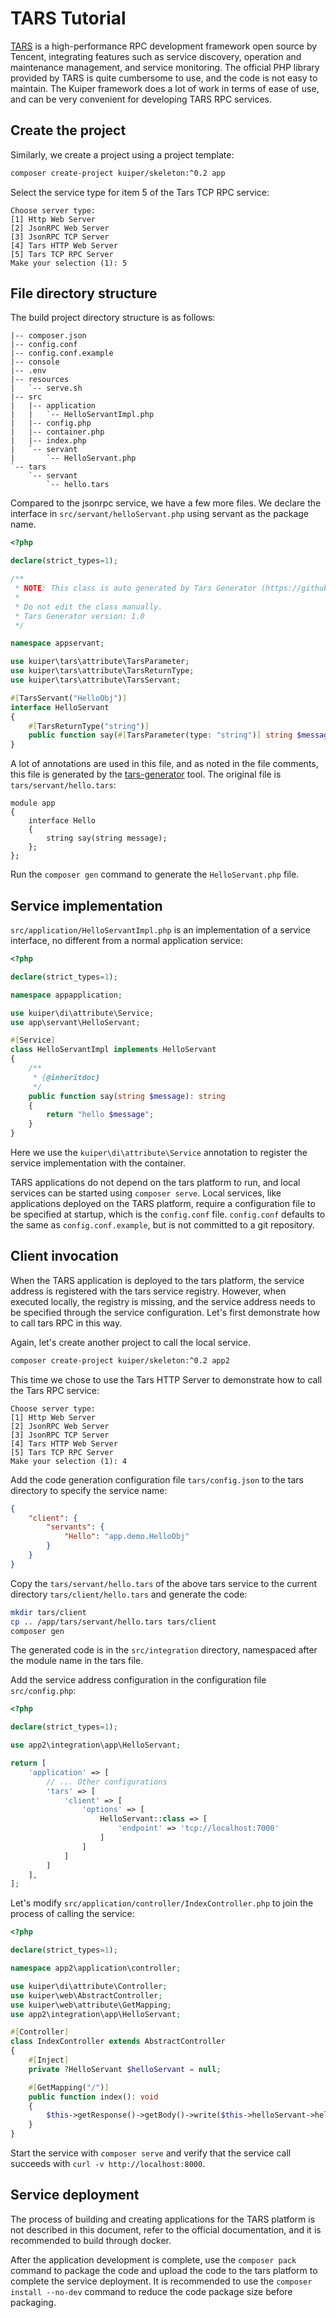# TARS Tutorial

[TARS](https://github.com/TarsCloud/Tars/blob/master/README.zh.md) is a high-performance
RPC development framework open source by Tencent, integrating features such as service discovery,
operation and maintenance management, and service monitoring.
The official PHP library provided by TARS is quite cumbersome to use,
and the code is not easy to maintain. The Kuiper framework does a lot of work in terms of ease of use,
and can be very convenient for developing TARS RPC services.

## Create the project

Similarly, we create a project using a project template:

```bash
composer create-project kuiper/skeleton:^0.2 app
```

Select the service type for item 5 of the Tars TCP RPC service:

```
Choose server type: 
[1] Http Web Server
[2] JsonRPC Web Server
[3] JsonRPC TCP Server
[4] Tars HTTP Web Server
[5] Tars TCP RPC Server
Make your selection (1): 5
```

## File directory structure

The build project directory structure is as follows:

```
|-- composer.json
|-- config.conf
|-- config.conf.example
|-- console
|-- .env
|-- resources
|   `-- serve.sh
|-- src
|   |-- application
|   |   `-- HelloServantImpl.php
|   |-- config.php
|   |-- container.php
|   |-- index.php
|   `-- servant
|       `-- HelloServant.php
`-- tars
    `-- servant
        `-- hello.tars
```

Compared to the jsonrpc service, we have a few more files. We declare the interface in `src/servant/helloServant.php` using servant as the package name.

```php
<?php

declare(strict_types=1);

/**
 * NOTE: This class is auto generated by Tars Generator (https://github.com/wenbinye/tars-generator).
 *
 * Do not edit the class manually.
 * Tars Generator version: 1.0
 */

namespace appservant;

use kuiper\tars\attribute\TarsParameter;
use kuiper\tars\attribute\TarsReturnType;
use kuiper\tars\attribute\TarsServant;

#[TarsServant("HelloObj")]
interface HelloServant
{
    #[TarsReturnType("string")]
    public function say(#[TarsParameter(type: "string")] string $message): string;
}
```

A lot of annotations are used in this file, and as noted in the file comments,
this file is generated by the [tars-generator](https://github.com/wenbinye/tars-generator) tool.
The original file is `tars/servant/hello.tars`:

```
module app
{
    interface Hello
    {
        string say(string message);
    };
};
```

Run the `composer gen` command to generate the `HelloServant.php` file.

## Service implementation

`src/application/HelloServantImpl.php` is an implementation of a service interface,
no different from a normal application service:

```php
<?php

declare(strict_types=1);

namespace appapplication;

use kuiper\di\attribute\Service;
use app\servant\HelloServant;

#[Service]
class HelloServantImpl implements HelloServant
{
    /**
     * {@inheritdoc}
     */
    public function say(string $message): string
    {
        return "hello $message";
    }
}
```

Here we use the `kuiper\di\attribute\Service` annotation to register the service implementation with the container.

TARS applications do not depend on the tars platform to run, and local services can be started using `composer serve`.
Local services, like applications deployed on the TARS platform, require a configuration file to be specified at startup,
which is the `config.conf` file. `config.conf` defaults to the same as `config.conf.example`,
but is not committed to a git repository.

## Client invocation

When the TARS application is deployed to the tars platform, the service address is registered with the tars service registry.
However, when executed locally, the registry is missing, and the service address needs to be specified
through the service configuration. Let's first demonstrate how to call tars RPC in this way.

Again, let's create another project to call the local service.

```bash
composer create-project kuiper/skeleton:^0.2 app2
```

This time we chose to use the Tars HTTP Server to demonstrate how to call the Tars RPC service:

```
Choose server type: 
[1] Http Web Server
[2] JsonRPC Web Server
[3] JsonRPC TCP Server
[4] Tars HTTP Web Server
[5] Tars TCP RPC Server
Make your selection (1): 4
```

Add the code generation configuration file `tars/config.json` to the tars directory to specify the service name:

```json
{
    "client": {
        "servants": {
            "Hello": "app.demo.HelloObj"
        }
    }
}
```

Copy the `tars/servant/hello.tars` of the above tars service to the current directory `tars/client/hello.tars` and generate the code:

```bash
mkdir tars/client
cp .. /app/tars/servant/hello.tars tars/client
composer gen
```

The generated code is in the `src/integration` directory, namespaced after the module name in the tars file.

Add the service address configuration in the configuration file `src/config.php`:

```php
<?php

declare(strict_types=1);

use app2\integration\app\HelloServant;

return [
    'application' => [
        // ... Other configurations
        'tars' => [
            'client' => [
                'options' => [
                    HelloServant::class => [
                        'endpoint' => 'tcp://localhost:7000'
                    ]
                ]
            ]
        ]
    ],
];
```

Let's modify `src/application/controller/IndexController.php` to join the process of calling the service:

```php
<?php

declare(strict_types=1);

namespace app2\application\controller;

use kuiper\di\attribute\Controller;
use kuiper\web\AbstractController;
use kuiper\web\attribute\GetMapping;
use app2\integration\app\HelloServant;

#[Controller]
class IndexController extends AbstractController
{
    #[Inject] 
    private ?HelloServant $helloServant = null;

    #[GetMapping("/")]
    public function index(): void
    {
        $this->getResponse()->getBody()->write($this->helloServant->hello("kuiper"));
    }
}
```

Start the service with `composer serve` and verify that the service call succeeds with `curl -v http://localhost:8000`.

## Service deployment

The process of building and creating applications for the TARS platform is not described in this document,
refer to the official documentation, and it is recommended to build through docker.

After the application development is complete, use the `composer pack` command to package the code
and upload the code to the tars platform to complete the service deployment.
It is recommended to use the `composer install --no-dev` command to reduce the code package size before packaging.
